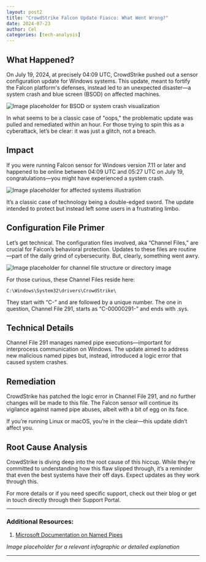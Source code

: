```yaml
---
layout: post2
title: "CrowdStrike Falcon Update Fiasco: What Went Wrong?"
date: 2024-07-23
author: Cel
categories: [tech-analysis]
---
```


## What Happened?

On July 19, 2024, at precisely 04:09 UTC, CrowdStrike pushed out a sensor configuration update for Windows systems. This update, meant to fortify the Falcon platform's defenses, instead led to an unexpected disaster—a system crash and blue screen (BSOD) on affected machines.

![*Image placeholder for BSOD or system crash visualization*](https://as2.ftcdn.net/v2/jpg/01/79/66/83/1000_F_179668364_fayJNrqN3Qnt8ZoHfBHU1XwUQihk3mXY.jpg)

In what seems to be a classic case of "oops," the problematic update was pulled and remediated within an hour. For those trying to spin this as a cyberattack, let’s be clear: it was just a glitch, not a breach.

## Impact

If you were running Falcon sensor for Windows version 7.11 or later and happened to be online between 04:09 UTC and 05:27 UTC on July 19, congratulations—you might have experienced a system crash. 

![*Image placeholder for affected systems illustration*](https://www.shutterstock.com/image-vector/confused-male-employee-look-computer-600nw-2083375144.jpg)

It’s a classic case of technology being a double-edged sword. The update intended to protect but instead left some users in a frustrating limbo.

## Configuration File Primer

Let’s get technical. The configuration files involved, aka “Channel Files,” are crucial for Falcon’s behavioral protection. Updates to these files are routine—part of the daily grind of cybersecurity. But, clearly, something went awry.

![*Image placeholder for channel file structure or directory image*](https://htmlandcssguidebook.com/images/root-directory.png)

For those curious, these Channel Files reside here:

```
C:\Windows\System32\drivers\CrowdStrike\
```

They start with “C-” and are followed by a unique number. The one in question, Channel File 291, starts as “C-00000291-” and ends with .sys. 

## Technical Details

Channel File 291 manages named pipe executions—important for interprocess communication on Windows. The update aimed to address new malicious named pipes but, instead, introduced a logic error that caused system crashes.

## Remediation

CrowdStrike has patched the logic error in Channel File 291, and no further changes will be made to this file. The Falcon sensor will continue its vigilance against named pipe abuses, albeit with a bit of egg on its face.

If you’re running Linux or macOS, you’re in the clear—this update didn’t affect you.

## Root Cause Analysis

CrowdStrike is diving deep into the root cause of this hiccup. While they’re committed to understanding how this flaw slipped through, it’s a reminder that even the best systems have their off days. Expect updates as they work through this.

For more details or if you need specific support, check out their blog or get in touch directly through their Support Portal.

---

### Additional Resources:

1. [Microsoft Documentation on Named Pipes](https://learn.microsoft.com/en-us/windows/win32/ipc/named-pipes)

*Image placeholder for a relevant infographic or detailed explanation*

---
